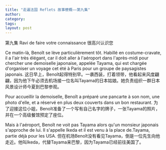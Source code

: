 ```yaml
---
title: "走遍法国 Reflets 故事梗概——第九集"
author:
category: 
tags: 
layout: post
---
```

第九集 Ravi de faire votre connaissance 很高兴认识您

Ce matin-là, Benoît se lève particulièrement tôt. Habillé en costume-cravate, il a l'air très élégant, car il doit aller à l'aéroport dans l'après-midi pour chercher une demoiselle japonaise, appelée Tayama, qui est chargée d'organiser un voyage cet été à Paris pour un groupe de paysagistes japonais.
这日早上，Benoît起得特别早。一袭西装，打着领带，他看起来风度翩翩，因为他下午必须去机场接一位名叫Tayama的日本姑娘。她负责组织一群日本风景设计师今夏到巴黎参观。

Pour accueillir la demoiselle, Benoît a préparé une pancarte à son nom, une photo d'elle, et a réservé en plus deux couverts dans un bon restaurant.
为了迎接这位小姐，Benoît准备了一个写有自己名字的牌子，一张Tayama的照片，并在一个高级餐馆预定了座位。

Mais à l'aéroport, Benoît ne voit pas Tayama alors qu'un monsieur japonais s'approche de lui. Il s'appelle Ikeda et il est venu à la place de.Tayama, partie déjà pour les USA.
但在机场Benoît没有看见Tayama，倒是一位先生向他走近。他叫Ikeda，代替Tayama来巴黎，因为Tayama已经前往美国了。

